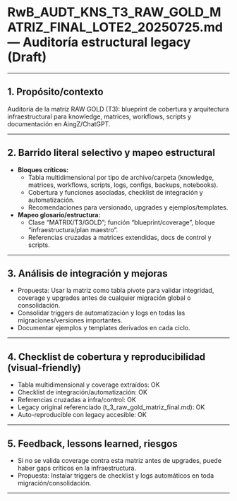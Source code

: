 # RwB_AUDT_KNS_T3_RAW_GOLD_MATRIZ_FINAL_LOTE2_20250725.md — Auditoría estructural legacy (Draft)

---

## 1. Propósito/contexto
Auditoría de la matriz RAW GOLD (T3): blueprint de cobertura y arquitectura infraestructural para knowledge, matrices, workflows, scripts y documentación en AingZ/ChatGPT.

---

## 2. Barrido literal selectivo y mapeo estructural
- **Bloques críticos:**
  - Tabla multidimensional por tipo de archivo/carpeta (knowledge, matrices, workflows, scripts, logs, configs, backups, notebooks).
  - Cobertura y funciones asociadas, checklist de integración y automatización.
  - Recomendaciones para versionado, upgrades y ejemplos/templates.
- **Mapeo glosario/estructura:**
  - Clase “MATRIX/T3/GOLD”; función “blueprint/coverage”, bloque “infraestructura/plan maestro”.
  - Referencias cruzadas a matrices extendidas, docs de control y scripts.

---

## 3. Análisis de integración y mejoras
- Propuesta: Usar la matriz como tabla pivote para validar integridad, coverage y upgrades antes de cualquier migración global o consolidación.
- Consolidar triggers de automatización y logs en todas las migraciones/versiones importantes.
- Documentar ejemplos y templates derivados en cada ciclo.

---

## 4. Checklist de cobertura y reproducibilidad (visual-friendly)
- Tabla multidimensional y coverage extraídos: OK
- Checklist de integración/automatización: OK
- Referencias cruzadas a infra/control: OK
- Legacy original referenciado (t_3_raw_gold_matriz_final.md): OK
- Auto-reproducible con legacy accesible: OK

---

## 5. Feedback, lessons learned, riesgos
- Si no se valida coverage contra esta matriz antes de upgrades, puede haber gaps críticos en la infraestructura.
- Propuesta: Instalar triggers de checklist y logs automáticos en toda migración/consolidación.

---

